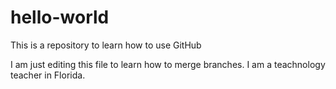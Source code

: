 # hello-world
This is a repository to learn how to use GitHub


I am just editing this file to learn how to merge branches.  I am a teachnology teacher in Florida.
